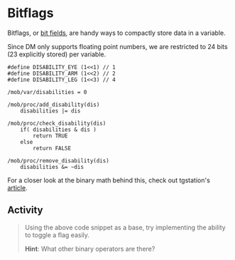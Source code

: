 # Bitflags

Bitflags, or [bit fields](https://en.wikipedia.org/wiki/Bit_field), are handy ways to compactly store data in a variable.

Since DM only supports floating point numbers, we are restricted to 24 bits (23 explicitly stored) per variable.

```dm
#define DISABILITY_EYE (1<<1) // 1
#define DISABILITY_ARM (1<<2) // 2
#define DISABILITY_LEG (1<<3) // 4

/mob/var/disabilities = 0

/mob/proc/add_disability(dis)
	disabilities |= dis

/mob/proc/check_disability(dis)
	if( disabilities & dis )
		return TRUE
	else
		return FALSE

/mob/proc/remove_disability(dis)
	disabilities &= ~dis
```

For a closer look at the binary math behind this, check out tgstation's [article](https://tgstation13.org/wiki/Binary_flags).

## Activity

>Using the above code snippet as a base, try implementing the ability to toggle a flag easily.
>
>**Hint**: What other binary operators are there?
